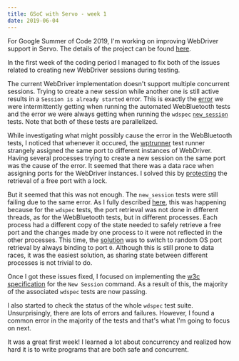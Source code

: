 ```yaml
---
title: GSoC with Servo - week 1
date: 2019-06-04
---
```


For Google Summer of Code 2019, I'm working on improving WebDriver support in Servo.
The details of the project can be found [here](https://summerofcode.withgoogle.com/dashboard/project/5248302524661760/details/).

In the first week of the coding period I managed to fix both of the issues related to creating new WebDriver sessions during testing.

The current WebDriver implementation doesn't support multiple concurrent sessions.
Trying to create a new session while another one is still active results in a `Session is already started` error.
This is exactly the [error](https://github.com/servo/servo/issues/22619) we were intermittently getting when running the automated WebBluetooth tests and the error we were always getting
when running the `wdspec` [`new_session`](https://github.com/servo/servo/tree/master/tests/wpt/web-platform-tests/webdriver/tests/new_session) tests.
Note that both of these tests are parallelized.

While investigating what might possibly cause the error in the WebBluetooth tests, I noticed that whenever it occured,
the [wptrunner](https://github.com/servo/servo/tree/master/tests/wpt/web-platform-tests/tools/wptrunner/wptrunner) test runner strangely assigned the same port to different instances of WebDriver.
Having several processes trying to create a new session on the same port was the cause of the error.
It seemed that there was a data race when assigning ports for the WebDriver instances.
I solved this by [protecting](https://github.com/web-platform-tests/wpt/pull/16819) the retrieval of a free port with a lock.

But it seemed that this was not enough.
The `new_session` tests were still failing due to the same error.
As I fully described [here](https://github.com/servo/servo/issues/22619#issuecomment-496270969), this was happening because for the `wdspec` tests,
the port retrieval was not done in different threads, as for the WebBluetooth tests, but in different processes.
Each process had a different copy of the state needed to safely retrieve a free port and the changes made by one process to it were not reflected in the other processes.
This time, the [solution](https://github.com/web-platform-tests/wpt/pull/17047) was to switch to random OS port retrieval by always binding to port `0`.
Although this is still prone to data races, it was the easiest solution, as sharing state between different processes is not trivial to do. 

Once I got these issues fixed, I focused on implementing the [w3c specification](https://w3c.github.io/webdriver/#new-session-0) for the `New Session` command.
As a result of this, the majority of the associated `wdspec` tests are now passing.

I also started to check the status of the whole `wdspec` test suite.
Unsurprisingly, there are lots of errors and failures.
However, I found a common error in the majority of the tests and that's what I'm going to focus on next.

It was a great first week! I learned a lot about concurrency and realized how hard it is to write programs that are both safe and concurrent.
